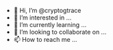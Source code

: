- 👋 Hi, I’m @cryptogtrace
- 👀 I’m interested in ...
- 🌱 I’m currently learning ...
- 💞️ I’m looking to collaborate on ...
- 📫 How to reach me ...

<!---
cryptogtrace/cryptogtrace is a ✨ special ✨ repository because its `README.md` (this file) appears on your GitHub profile.
You can click the Preview link to take a look at your changes.
--->
